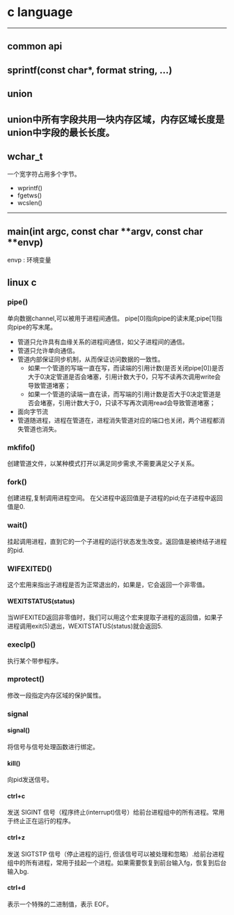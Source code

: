 # c language  
---
## common api  
  sprintf(const char*, format string, ...)  
---

## union
  union中所有字段共用一块内存区域，内存区域长度是union中字段的最长长度。
---

## wchar_t
  一个宽字符占用多个字节。
- wprintf()
- fgetws()
- wcslen()
---

## main(int argc, const char **argv, const char **envp)
  envp : 环境变量

## linux c
### pipe()
  单向数据channel,可以被用于进程间通信。 
  pipe[0]指向pipe的读末尾;pipe[1]指向pipe的写末尾。
- 管道只允许具有血缘关系的进程间通信，如父子进程间的通信。
- 管道只允许单向通信。
- 管道内部保证同步机制，从而保证访问数据的一致性。
  - 如果一个管道的写端一直在写，而读端的引⽤计数(是否关闭pipe[0])是否⼤于0决定管道是否会堵塞，引用计数大于0，只写不读再次调用write会导致管道堵塞； 
  - 如果一个管道的读端一直在读，而写端的引⽤计数是否⼤于0决定管道是否会堵塞，引用计数大于0，只读不写再次调用read会导致管道堵塞； 
- 面向字节流
- 管道随进程，进程在管道在，进程消失管道对应的端口也关闭，两个进程都消失管道也消失。
### mkfifo()
  创建管道文件，以某种模式打开以满足同步需求,不需要满足父子关系。

### fork()
  创建进程,复制调用进程空间。
  在父进程中返回值是子进程的pid;在子进程中返回值是0.

### wait()
  挂起调用进程，直到它的一个子进程的运行状态发生改变。返回值是被终结子进程的pid.

### WIFEXITED()
  这个宏用来指出子进程是否为正常退出的，如果是，它会返回一个非零值。

#### WEXITSTATUS(status) 
  当WIFEXITED返回非零值时，我们可以用这个宏来提取子进程的返回值，如果子进程调用exit(5)退出，WEXITSTATUS(status)就会返回5.

### execlp()
  执行某个带参程序。

### mprotect()
  修改一段指定内存区域的保护属性。
  

### signal
#### signal()
  将信号与信号处理函数进行绑定。
#### kill()
  向pid发送信号。
#### ctrl+c
  发送 SIGINT 信号（程序终止(interrupt)信号）给前台进程组中的所有进程。常用于终止正在运行的程序。
#### ctrl+z
  发送 SIGTSTP 信号（停止进程的运行, 但该信号可以被处理和忽略）.给前台进程组中的所有进程，常用于挂起一个进程。如果需要恢复到前台输入fg，恢复到后台输入bg.
#### ctrl+d
  表示一个特殊的二进制值，表示 EOF。 

